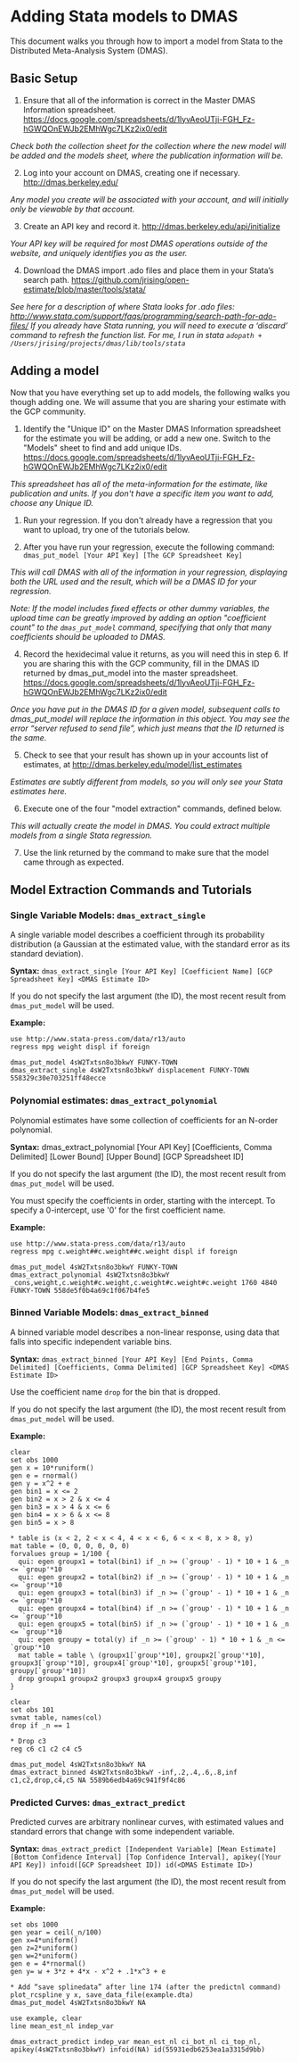 # Adding Stata models to DMAS

This document walks you through how to import a model from Stata to the Distributed Meta-Analysis System (DMAS).

## Basic Setup

1. Ensure that all of the information is correct in the Master DMAS Information spreadsheet.
  https://docs.google.com/spreadsheets/d/1lyvAeoUTji-FGH_Fz-hGWQOnEWJb2EMhWgc7LKz2ix0/edit

  *Check both the collection sheet for the collection where the new model will be added and the models sheet, where the publication information will be.*

2. Log into your account on DMAS, creating one if necessary.
  http://dmas.berkeley.edu/

  *Any model you create will be associated with your account, and will initially only be viewable by that account.*

3. Create an API key and record it.
  http://dmas.berkeley.edu/api/initialize

  *Your API key will be required for most DMAS operations outside of the website, and uniquely identifies you as the user.*

4. Download the DMAS import .ado files and place them in your Stata’s search path.
  https://github.com/jrising/open-estimate/blob/master/tools/stata/

  *See here for a description of where Stata looks for .ado files: http://www.stata.com/support/faqs/programming/search-path-for-ado-files/*
  *If you already have Stata running, you will need to execute a ‘discard’ command to refresh the function list.*
  *For me, I run in stata `adopath + /Users/jrising/projects/dmas/lib/tools/stata`*

## Adding a model

Now that you have everything set up to add models, the following walks you though adding one.  We will assume that you are sharing your estimate with the GCP community.

1. Identify the "Unique ID" on the Master DMAS Information spreadsheet for the estimate you will be adding, or add a new one.  Switch to the "Models" sheet to find and add unique IDs.
  https://docs.google.com/spreadsheets/d/1lyvAeoUTji-FGH_Fz-hGWQOnEWJb2EMhWgc7LKz2ix0/edit

  *This spreadsheet has all of the meta-information for the estimate, like publication and units.  If you don't have a specific item you want to add, choose any Unique ID.*

1. Run your regression.  If you don't already have a regression that you want to upload, try one of the tutorials below.

3. After you have run your regression, execute the following command:
   ```dmas_put_model [Your API Key] [The GCP Spreadsheet Key]```

  *This will call DMAS with all of the information in your regression, displaying both the URL used and the result, which will be a DMAS ID for your regression.*

  *Note: If the model includes fixed effects or other dummy variables, the upload time can be greatly improved by adding an option "coefficient count" to the `dmas_put_model` command, specifying that only that many coefficients should be uploaded to DMAS.*

4. Record the hexidecimal value it returns, as you will need this in step 6.  If you are sharing this with the GCP community, fill in the DMAS ID returned by dmas_put_model into the master spreadsheet.
  https://docs.google.com/spreadsheets/d/1lyvAeoUTji-FGH_Fz-hGWQOnEWJb2EMhWgc7LKz2ix0/edit

  *Once you have put in the DMAS ID for a given model, subsequent calls to dmas_put_model will replace the information in this object.  You may see the error “server refused to send file”, which just means that the ID returned is the same.*

5. Check to see that your result has shown up in your accounts list of estimates, at
  http://dmas.berkeley.edu/model/list_estimates

  *Estimates are subtly different from models, so you will only see your Stata estimates here.*

6. Execute one of the four "model extraction" commands, defined below.

  *This will actually create the model in DMAS.  You could extract multiple models from a single Stata regression.*

7. Use the link returned by the command to make sure that the model came through as expected.

## Model Extraction Commands and Tutorials

### Single Variable Models: `dmas_extract_single`

A single variable model describes a coefficient through its probability distribution (a Gaussian at the estimated value, with the standard error as its standard deviation).

**Syntax:**
```dmas_extract_single [Your API Key] [Coefficient Name] [GCP Spreadsheet Key] <DMAS Estimate ID>```

If you do not specify the last argument (the ID), the most recent result from `dmas_put_model` will be used.

**Example:**
```
use http://www.stata-press.com/data/r13/auto
regress mpg weight displ if foreign

dmas_put_model 4sW2Txtsn8o3bkwY FUNKY-TOWN
dmas_extract_single 4sW2Txtsn8o3bkwY displacement FUNKY-TOWN 558329c30e703251ff48ecce
```

### Polynomial estimates: `dmas_extract_polynomial`

Polynomial estimates have some collection of coefficients for an N-order polynomial.

**Syntax:**
dmas_extract_polynomial [Your API Key] [Coefficients, Comma Delimited] [Lower Bound] [Upper Bound] [GCP Spreadsheet ID] <DMAS Estimate ID>

If you do not specify the last argument (the ID), the most recent result from `dmas_put_model` will be used.

You must specify the coefficients in order, starting with the
intercept.  To specify a 0-intercept, use '0' for the first
coefficient name.

**Example:**
```
use http://www.stata-press.com/data/r13/auto
regress mpg c.weight##c.weight##c.weight displ if foreign

dmas_put_model 4sW2Txtsn8o3bkwY FUNKY-TOWN
dmas_extract_polynomial 4sW2Txtsn8o3bkwY _cons,weight,c.weight#c.weight,c.weight#c.weight#c.weight 1760 4840 FUNKY-TOWN 558de5f0b4a69c1f067b4fe5
```

### Binned Variable Models: `dmas_extract_binned`

A binned variable model describes a non-linear response, using data that falls into specific independent variable bins.

**Syntax:**
```dmas_extract_binned [Your API Key] [End Points, Comma Delimited] [Coefficients, Comma Delimited] [GCP Spreadsheet Key] <DMAS Estimate ID>```

Use the coefficient name `drop` for the bin that is dropped.

If you do not specify the last argument (the ID), the most recent result from `dmas_put_model` will be used.

**Example:**
```
clear
set obs 1000
gen x = 10*runiform()
gen e = rnormal()
gen y = x^2 + e
gen bin1 = x <= 2
gen bin2 = x > 2 & x <= 4
gen bin3 = x > 4 & x <= 6
gen bin4 = x > 6 & x <= 8
gen bin5 = x > 8

* table is (x < 2, 2 < x < 4, 4 < x < 6, 6 < x < 8, x > 8, y)
mat table = (0, 0, 0, 0, 0, 0)
forvalues group = 1/100 {
  qui: egen groupx1 = total(bin1) if _n >= (`group' - 1) * 10 + 1 & _n <= `group'*10
  qui: egen groupx2 = total(bin2) if _n >= (`group' - 1) * 10 + 1 & _n <= `group'*10
  qui: egen groupx3 = total(bin3) if _n >= (`group' - 1) * 10 + 1 & _n <= `group'*10
  qui: egen groupx4 = total(bin4) if _n >= (`group' - 1) * 10 + 1 & _n <= `group'*10
  qui: egen groupx5 = total(bin5) if _n >= (`group' - 1) * 10 + 1 & _n <= `group'*10
  qui: egen groupy = total(y) if _n >= (`group' - 1) * 10 + 1 & _n <= `group'*10
  mat table = table \ (groupx1[`group'*10], groupx2[`group'*10], groupx3[`group'*10], groupx4[`group'*10], groupx5[`group'*10], groupy[`group'*10])
  drop groupx1 groupx2 groupx3 groupx4 groupx5 groupy
}

clear
set obs 101
svmat table, names(col)
drop if _n == 1

* Drop c3
reg c6 c1 c2 c4 c5

dmas_put_model 4sW2Txtsn8o3bkwY NA
dmas_extract_binned 4sW2Txtsn8o3bkwY -inf,.2,.4,.6,.8,inf c1,c2,drop,c4,c5 NA 5589b6edb4a69c941f9f4c86
```

### Predicted Curves: `dmas_extract_predict`

Predicted curves are arbitrary nonlinear curves, with estimated values and standard errors that change with some independent variable.

**Syntax:**
```dmas_extract_predict [Independent Variable] [Mean Estimate] [Bottom Confidence Interval] [Top Confidence Interval], apikey([Your API Key]) infoid([GCP Spreadsheet ID]) id(<DMAS Estimate ID>)```

If you do not specify the last argument (the ID), the most recent result from `dmas_put_model` will be used.

**Example:**
```
set obs 1000
gen year = ceil(_n/100)
gen x=4*uniform()
gen z=2*uniform()
gen w=2*uniform()
gen e = 4*rnormal()
gen y= w + 3*z + 4*x - x^2 + .1*x^3 + e

* Add “save splinedata” after line 174 (after the predictnl command)
plot_rcspline y x, save_data_file(example.dta)
dmas_put_model 4sW2Txtsn8o3bkwY NA

use example, clear
line mean_est_nl indep_var

dmas_extract_predict indep_var mean_est_nl ci_bot_nl ci_top_nl, apikey(4sW2Txtsn8o3bkwY) infoid(NA) id(55931edb6253ea1a3315d9bb)
```

